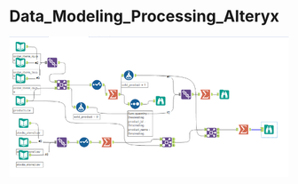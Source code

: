 # Data_Modeling_Processing_Alteryx

![alt text](https://github.com/DataNaija/Data_Modeling_Processing_Alteryx/blob/main/Velocity_Inc_1.PNG)
